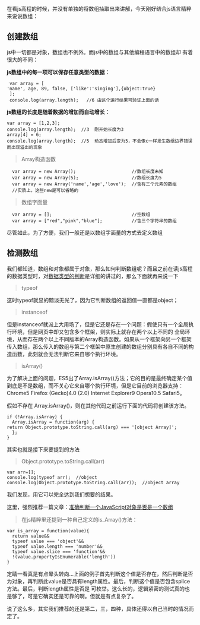 在看js高程的时候，并没有单独的将数组抽取出来讲解，今天刚好结合js语言精粹来说说数组：
## 创建数组 ##
js中一切都是对象，数组也不例外。而js中的数组与其他编程语言中的数组却
有着很大的不同：

**js数组中的每一项可以保存任意类型的数据：**

     var array = [
    'name', age, 89, false, ['like':'singing'],{object:true}
     ];
     console.log(array.length);   //6 由这个运行结果可验证上面的话
**js数组的长度是随着数据的增加而自动增长：**

    var array = [1,2,3];
    console.log(array.length);  //3  刚开始长度为3
    array[4] = 6;
    console.log(array.length);  //5  动态增加后变为5，不会像c一样发生数组边界错误而出现溢出的现象
> Array构造函数

      var array = new Array();                     //数组长度未知
      var array = new Array(5);                    //数组长度为5
      var array = new Array('name','age','love');  //含有三个元素的数组
      //实质上，这些new是可以省略的

> 数组字面量
      
      var array = [];                              //空数组
      var array = ["red","pink","blue"];           //含三个字符串的数组
尽管如此，为了方便，我们一般还是以数组字面量的方式去定义数组
## 检测数组 ##
我们都知道，数组和对象都属于对象，那么如何判断数组呢？而且之前在读js高程的数据类型时，对[数据类型的判断](https://github.com/Anjing1993/mypassages/blob/master/%E8%AF%BB%E4%B9%A6/js%E9%AB%98%E7%A8%8B(%E6%95%B0%E6%8D%AE%E7%B1%BB%E5%9E%8B)2016-01-15.md)是详细的讲过的，那么下面就再来说一下
> typeof

这时typeof就显的黯淡无光了，因为它判断数组的返回值一直都是object；
> instanceof

但是instanceof就派上大用场了，但是它还是存在一个问题：假使只有一个全局执行环境，但是网页中却又包含多个框架，则实际上就存在两个以上不同的 全局环境，从而存在两个以上不同版本的Array构造函数。如果从一个框架向另一个框架传入数组，那么传入的数组与第二个框架中原生创建的数组分别具有各自不同的构造函数，此刻就会无法判断它来自哪个执行环境。
> isArray()

为了解决上面的问题，ES5出了Array.isArray()方法；它的目的是最终确定某个值到底是不是数组，而不关心它来自哪个执行环境，但是它目前的浏览器支持：Chrome5	Firefox (Gecko)4.0 (2.0)	Internet Explorer9	Opera10.5	Safari5。

假如不存在 Array.isArray()，则在其他代码之前运行下面的代码将创建该方法。

    if (!Array.isArray) {
      Array.isArray = function(arg) {
    return Object.prototype.toString.call(arg) === '[object Array]';
      };
    }
其实也就是接下来要提到的方法
				
>Object.prototype.toString.call(arr) 

    var arr=[];
    console.log(typeof arr);  //object
    console.log(Object.prototype.toString.call(arr));  //object array
我们发现，用它可以完全达到我们想要的结果。

这里，强烈推荐一篇文章：[准确判断一个JavaScript对象是否是一个数组](http://web.mit.edu/jwalden/www/isArray.html)

> 在js精粹里还提到一种自己定义的is_Array()方法：

    var is_array = function(value){
      return value&&
      typeof value === 'object'&&
      typeof value.length === 'number'&&
      typeof value.slice === 'function'&&
      !(value.propertyIsEnumerable('length'))
    }
定睛一看真是有点晕头转向...上面的例子首先判断这个值是否存在，然后判断是否为对象，再判断此value是否具有length属性。最后，判断这个值是否包含splice方法。最后，判断length属性是否是 可枚举。这么长的，逻辑紧密的测试真的也是够了，可是它确实还是可靠的啊。但就是有点复杂了。

说了这么多，其实我们推荐的还是第二，三，四种，具体还得以自己当时的情况而定了。